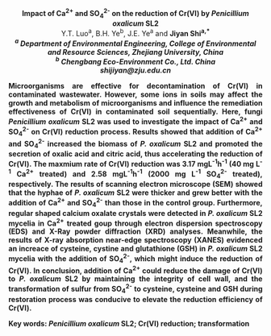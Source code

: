 <center><strong>Impact of Ca<sup>2+</sup> and SO<sub>4</sub><sup>2-</sup> on the reduction of Cr(VI) by <i>Penicillium oxalicum</i> SL2</strong>

<center>Y.T. Luo<sup>a</sup>, B.H. Ye<sup>b</sup>, J.E. Ye<sup>a</sup> and <strong>Jiyan Shi<sup>a,*</sup><strong>

<center><i><sup>a</sup> Department of Environmental Engineering, College of Environmental
and Resource Sciences, Zhejiang University, China</i>

<center><i><sup>b</sup> Chengbang Eco-Environment Co., Ltd. China</i>

<center><i>shijiyan@zju.edu.cn</i>

<p style=text-align:justify>Microorganisms are effective for decontamination of Cr(VI) in
contaminated wastewater. However, some ions in soils may affect the
growth and metabolism of microorganisms and influence the remediation
effectiveness of Cr(VI) in contaminated soil sequentially. Here, fungi
<i>Penicillium oxalicum</i> SL2 was used to investigate the impact of Ca<sup>2+</sup>
and SO<sub>4</sub><sup>2-</sup> on Cr(VI) reduction process. Results showed that addition
of Ca<sup>2+</sup> and SO<sub>4</sub><sup>2-</sup> increased the biomass of <i>P. oxalicum</i> SL2 and
promoted the secretion of oxalic acid and citric acid, thus accelerating
the reduction of Cr(VI). The maxmium rate of Cr(VI) reduction was 3.17
mgL<sup>-1</sup>h<sup>-1</sup> (40 mg L<sup>-1</sup> Ca<sup>2+</sup> treated) and 2.58 mgL<sup>-1</sup>h<sup>-1</sup> (2000 mg
L<sup>-1</sup> SO<sub>4</sub><sup>2-</sup> treated), respectively. The results of scanning electron
microscope (SEM) showed that the hyphae of <i>P. oxalicum</i> SL2 were
thicker and grew better with the addition of Ca<sup>2+</sup> and SO<sub>4</sub><sup>2-</sup> than
those in the control group. Furthermore, regular shaped calcium oxalate
crystals were detected in <i>P. oxalicum</i> SL2 mycelia in Ca<sup>2+</sup> treated
goup through electron dispersion spectroscopy (EDS) and X-Ray powder
diffraction (XRD) analyses. Meanwhile, the results of X-ray absorption
near-edge spectroscopy (XANES) evidenced an increace of cysteine,
cystine and glutathione (GSH) in <i>P. oxalicum</i> SL2 mycelia with the
addition of SO<sub>4</sub><sup>2-</sup>, which might induce the reduction of Cr(VI). In
conclusion, addition of Ca<sup>2+</sup> could reduce the damage of Cr(VI) to <i>P.
oxalicum</i> SL2 by maintaining the integrity of cell wall, and the
transformation of sulfur from SO<sub>4</sub><sup>2-</sup> to cysteine, cysteine and GSH
during restoration process was conducive to elevate the reduction
efficiency of Cr(VI).

<p style=text-align:justify><strong>Key words:</strong> <i>Penicillium oxalicum</i> SL2; Cr(VI) reduction;
transformation
